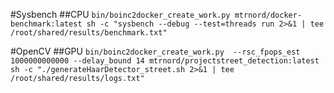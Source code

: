 #Sysbench
##CPU
`bin/boinc2docker_create_work.py mtrnord/docker-benchmark:latest sh -c "sysbench --debug --test=threads run 2>&1 | tee /root/shared/results/benchmark.txt"`

#OpenCV
##GPU
`bin/boinc2docker_create_work.py  --rsc_fpops_est 1000000000000 --delay_bound 14 mtrnord/projectstreet_detection:latest sh -c "./generateHaarDetector_street.sh 2>&1 | tee /root/shared/results/logs.txt"`
